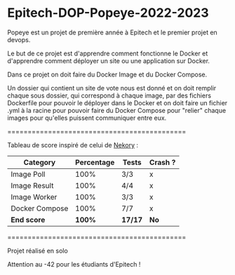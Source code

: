 # Epitech-DOP-Popeye-2022-2023

Popeye est un projet de première année à Epitech et le premier projet en devops.

Le but de ce projet est d'apprendre comment fonctionne le Docker et d'apprendre comment déployer un site ou une application sur Docker.

Dans ce projet on doit faire du Docker Image et du Docker Compose.

Un dossier qui contient un site de vote nous est donné et on doit remplir chaque sous dossier, qui correspond à chaque image, par des fichiers Dockerfile pour pouvoir le déployer dans le Docker et on doit faire un fichier .yml à la racine pour pouvoir faire du Docker Compose pour "relier" chaque images pour qu'elles puissent communiquer entre eux.


============================================

Tableau de score inspiré de celui de [Nekory](https://github.com/Nekory23) :

| Category         | Percentage | Tests     | Crash ? |
|------------------|------------|-----------|---------|
| Image Poll       | 100%       | 3/3       | x       |
| Image Result     | 100%       | 4/4       | x       |
| Image Worker     | 100%       | 3/3       | x       |
| Docker Compose   | 100%       | 7/7       | x       |
| **End score**    | **100%**   | **17/17** | **No**  |

============================================

Projet réalisé en solo

Attention au -42 pour les étudiants d'Epitech !
